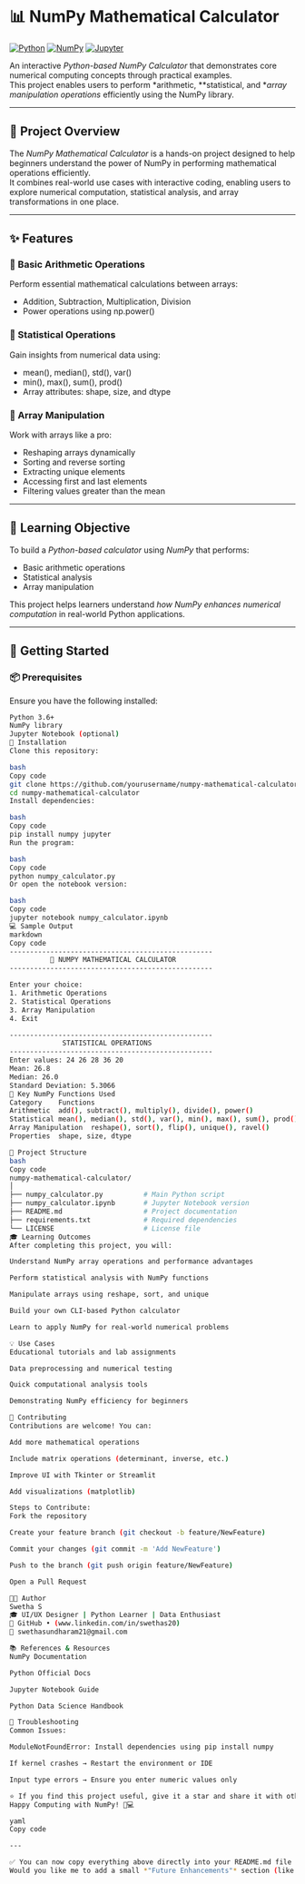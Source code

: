 # 📊 NumPy Mathematical Calculator

[![Python](https://img.shields.io/badge/Python-3.6%2B-blue.svg)](https://www.python.org/)
[![NumPy](https://img.shields.io/badge/NumPy-1.19%2B-orange.svg)](https://numpy.org/)
[![Jupyter](https://img.shields.io/badge/Jupyter-Notebook-F37626.svg)](https://jupyter.org/)

An interactive *Python-based NumPy Calculator* that demonstrates core numerical computing concepts through practical examples.  
This project enables users to perform *arithmetic, **statistical, and **array manipulation operations* efficiently using the NumPy library.

---

## 🎯 Project Overview

The *NumPy Mathematical Calculator* is a hands-on project designed to help beginners understand the power of NumPy in performing mathematical operations efficiently.  
It combines real-world use cases with interactive coding, enabling users to explore numerical computation, statistical analysis, and array transformations in one place.

---

## ✨ Features

### 🔹 Basic Arithmetic Operations
Perform essential mathematical calculations between arrays:
- Addition, Subtraction, Multiplication, Division
- Power operations using np.power()

### 🔹 Statistical Operations
Gain insights from numerical data using:
- mean(), median(), std(), var()
- min(), max(), sum(), prod()
- Array attributes: shape, size, and dtype

### 🔹 Array Manipulation
Work with arrays like a pro:
- Reshaping arrays dynamically
- Sorting and reverse sorting
- Extracting unique elements
- Accessing first and last elements
- Filtering values greater than the mean

---

## 🧠 Learning Objective

To build a *Python-based calculator* using *NumPy* that performs:
- Basic arithmetic operations  
- Statistical analysis  
- Array manipulation  

This project helps learners understand *how NumPy enhances numerical computation* in real-world Python applications.

---

## 🚀 Getting Started

### 📦 Prerequisites
Ensure you have the following installed:
```bash
Python 3.6+
NumPy library
Jupyter Notebook (optional)
🔧 Installation
Clone this repository:

bash
Copy code
git clone https://github.com/yourusername/numpy-mathematical-calculator.git
cd numpy-mathematical-calculator
Install dependencies:

bash
Copy code
pip install numpy jupyter
Run the program:

bash
Copy code
python numpy_calculator.py
Or open the notebook version:

bash
Copy code
jupyter notebook numpy_calculator.ipynb
💻 Sample Output
markdown
Copy code
--------------------------------------------------
          🧮 NUMPY MATHEMATICAL CALCULATOR         
--------------------------------------------------

Enter your choice:
1. Arithmetic Operations
2. Statistical Operations
3. Array Manipulation
4. Exit

--------------------------------------------------
             STATISTICAL OPERATIONS               
--------------------------------------------------
Enter values: 24 26 28 36 20
Mean: 26.8
Median: 26.0
Standard Deviation: 5.3066
🧩 Key NumPy Functions Used
Category	Functions
Arithmetic	add(), subtract(), multiply(), divide(), power()
Statistical	mean(), median(), std(), var(), min(), max(), sum(), prod()
Array Manipulation	reshape(), sort(), flip(), unique(), ravel()
Properties	shape, size, dtype

📁 Project Structure
bash
Copy code
numpy-mathematical-calculator/
│
├── numpy_calculator.py          # Main Python script
├── numpy_calculator.ipynb       # Jupyter Notebook version
├── README.md                    # Project documentation
├── requirements.txt             # Required dependencies
└── LICENSE                      # License file
🎓 Learning Outcomes
After completing this project, you will:

Understand NumPy array operations and performance advantages

Perform statistical analysis with NumPy functions

Manipulate arrays using reshape, sort, and unique

Build your own CLI-based Python calculator

Learn to apply NumPy for real-world numerical problems

💡 Use Cases
Educational tutorials and lab assignments

Data preprocessing and numerical testing

Quick computational analysis tools

Demonstrating NumPy efficiency for beginners

🤝 Contributing
Contributions are welcome! You can:

Add more mathematical operations

Include matrix operations (determinant, inverse, etc.)

Improve UI with Tkinter or Streamlit

Add visualizations (matplotlib)

Steps to Contribute:
Fork the repository

Create your feature branch (git checkout -b feature/NewFeature)

Commit your changes (git commit -m 'Add NewFeature')

Push to the branch (git push origin feature/NewFeature)

Open a Pull Request

👨‍💻 Author
Swetha S
🎓 UI/UX Designer | Python Learner | Data Enthusiast
🔗 GitHub • (www.linkedin.com/in/swethas20)
📧 swethasundharam21@gmail.com

📚 References & Resources
NumPy Documentation

Python Official Docs

Jupyter Notebook Guide

Python Data Science Handbook

🐛 Troubleshooting
Common Issues:

ModuleNotFoundError: Install dependencies using pip install numpy

If kernel crashes → Restart the environment or IDE

Input type errors → Ensure you enter numeric values only

⭐ If you find this project useful, give it a star and share it with others!
Happy Computing with NumPy! 🧮💻

yaml
Copy code

---

✅ You can now copy everything above directly into your README.md file — it’s fully formatted for GitHub.  
Would you like me to add a small *"Future Enhancements"* section (like GUI calculator or matrix